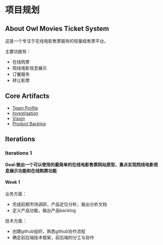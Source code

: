 [Investigation]: ./03_Investigation.md
[Team_profile]: ./02_Team_profile.md
[Vision]: ./04_Vision.md
[Product_backlog]: ./05_Product_backlog.md

# 项目规划

## About Owl Movies Ticket System
这是一个专注于在线电影售票服务的轻量级售票平台。

主要功能有：
- 在线购票
- 院线电影信息展示
- 订餐服务
- 转让影票

## Core Artifacts
- [Team Profile](Team_profile)
- [Investigation](Investigation)
- [Vision](Vision)
- [Product Backlog](Product_backlog)

## Iterations
### Iterations 1
**Goal:做出一个可以使用的最简单的在线电影售票网站原型，重点实现院线电影信息展示功能和在线购票功能**
#### Week 1
业务方面：
- 完成前期市场调研，产品定位分析，输出分析文档
- 定义产品功能，输出产品backlog

技术方面：
- 创建github组织，熟悉github协作流程
- 确定前后端技术框架，前后端的分工与协作
